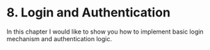 # 8. Login and Authentication

In this chapter I would like to show you how to implement basic login mechanism and authentication logic.
